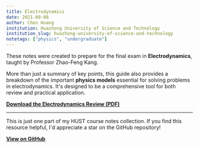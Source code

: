 ```yaml
---
title: Electrodynamics
date: 2021-09-08
author: Chen Huang
institution: Huazhong University of Science and Technology
institution_slug: huazhong-university-of-science-and-technology
notetags: ["physics", "undergraduate"]
---
```


These notes were created to prepare for the final exam in **Electrodynamics**, taught by Professor Zhao-Feng Kang.

More than just a summary of key points, this guide also provides a breakdown of the important **physics models** essential for solving problems in electrodynamics. It's designed to be a comprehensive tool for both review and practical application.

[**Download the Electrodynamics Review (PDF)**](/notes/electrodynamics/pdf/review-electrodynamics.pdf)

---

This is just one part of my HUST course notes collection. If you find this resource helpful, I'd appreciate a star on the GitHub repository!

[**View on GitHub**](https://github.com/chenx820/HUST-course-notes)
